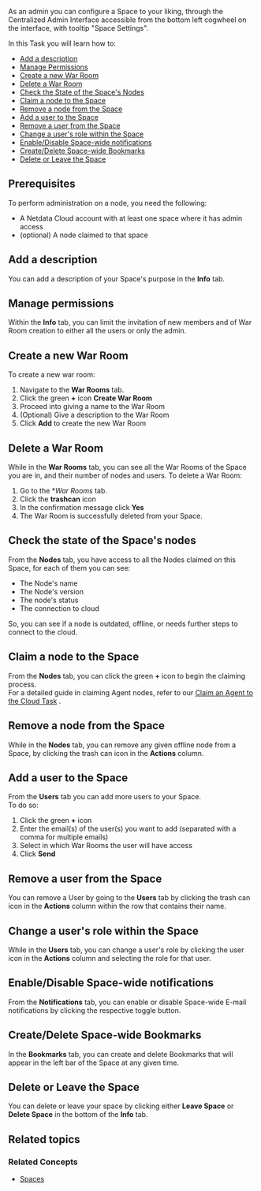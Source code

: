 <!--
title: "Nodes"
sidebar_label: "Nodes"
custom_edit_url: "https://github.com/netdata/netdata/blob/master/docs/tasks/setup/space-administration/nodes.md"
learn_status: "Published"
learn_topic_type: "Tasks"
sidebar_position: "10"
learn_rel_path: "Setup/Space administration"
learn_docs_purpose: "Instructions on how an admin can configure a space"
-->

As an admin you can configure a Space to your liking, through the Centralized Admin Interface accessible from the bottom
left cogwheel on the interface, with tooltip "Space Settings".

In this Task you will learn how to:

- [Add a description](#add-a-description)
- [Manage Permissions](#manage-permissions)
- [Create a new War Room](#create-a-new-war-room)
- [Delete a War Room](#delete-a-war-room)
- [Check the State of the Space's Nodes](#check-the-state-of-the-spaces-nodes)
- [Claim a node to the Space](#claim-a-node-to-the-space)
- [Remove a node from the Space](#remove-a-node-from-the-space)
- [Add a user to the Space](#add-a-user-to-the-space)
- [Remove a user from the Space](#remove-a-user-from-the-space)
- [Change a user's role within the Space](#change-a-users-role-within-the-space)
- [Enable/Disable Space-wide notifications](#enabledisable-space-wide-notifications)
- [Create/Delete Space-wide Bookmarks](#createdelete-space-wide-bookmarks)
- [Delete or Leave the Space](#delete-or-leave-the-space)

## Prerequisites

To perform administration on a node, you need the following:

- A Netdata Cloud account with at least one space where it has admin access
- (optional) A node claimed to that space

## Add a description

You can add a description of your Space's purpose in the **Info** tab.

## Manage permissions

Within the **Info** tab, you can limit the invitation of new members and of War Room creation to either
all the users or only the admin.

## Create a new War Room

To create a new war room:

1. Navigate to the **War Rooms** tab.
2. Click the green **+** icon **Create War Room**
3. Proceed into giving a name to the War Room
4. (Optional) Give a description to the War Room
5. Click **Add** to create the new War Room

## Delete a War Room

While in the **War Rooms** tab, you can see all the War Rooms of the Space you are in, and their number of nodes and
users. To delete a War Room:

1. Go to the **War Rooms* tab.
2. Click the **trashcan** icon
3. In the confirmation message click **Yes**
4. The War Room is successfully deleted from your Space.

## Check the state of the Space's nodes

From the **Nodes** tab, you have access to all the Nodes claimed on this Space, for each of them you can see:

- The Node's name
- The Node's version
- The node's status
- The connection to cloud

So, you can see if a node is outdated, offline, or needs further steps to connect to the cloud.

## Claim a node to the Space

From the **Nodes** tab, you can click the green **+** icon to begin the claiming process.  
For a detailed guide in claiming Agent nodes, refer to
our [Claim an Agent to the Cloud Task](https://github.com/netdata/netdata/blob/master/docs/tasks/setup/claim-existing-agent-to-cloud.md)
.

## Remove a node from the Space

While in the **Nodes** tab, you can remove any given offline node from a Space, by clicking the trash can icon in the
**Actions** column.

## Add a user to the Space

From the **Users** tab you can add more users to your Space.  
To do so:

1. Click the green **+** icon
2. Enter the email(s) of the user(s) you want to add (separated with a comma for multiple emails)
3. Select in which War Rooms the user will have access
4. Click **Send**

## Remove a user from the Space

You can remove a User by going to the **Users** tab by clicking the trash can icon in the **Actions** column within the row that contains
their name.

## Change a user's role within the Space

While in the **Users** tab, you can change a user's role by clicking the user icon in the **Actions** column and 
selecting the role for that user.

## Enable/Disable Space-wide notifications

From the **Notifications** tab, you can enable or disable Space-wide E-mail notifications by clicking the respective
toggle button.

## Create/Delete Space-wide Bookmarks

In the **Bookmarks** tab, you can create and delete Bookmarks that will appear in the left bar of the Space at any
given time.

## Delete or Leave the Space

You can delete or leave your space by clicking either **Leave Space** or **Delete
Space** in the bottom of the **Info** tab.

## Related topics

### Related Concepts

- [Spaces](https://github.com/netdata/learn/blob/master/docs/concepts/netdata-cloud/spaces.md)
